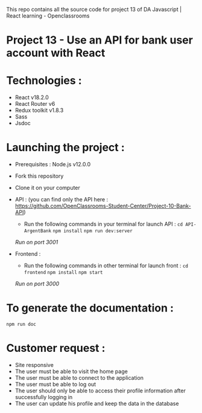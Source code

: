 This repo contains all the source code for project 13 of DA Javascript | React learning - Openclassrooms 

# Project 13 - Use an API for bank user account with React

# Technologies : 

- React v18.2.0
- React Router v6
- Redux toolkit v1.8.3
- Sass
- Jsdoc

#   Launching the project :

*  Prerequisites :
  Node.js v12.0.0
  
* Fork this repository
* Clone it on your computer

* API : (you can find only the API here : https://github.com/OpenClassrooms-Student-Center/Project-10-Bank-API)
  - Run the following commands in your terminal for launch API : 
  `cd API-ArgentBank`
  `npm install`
  `npm run dev:server`
  
  *Run on port 3001*

* Frontend : 
  - Run the following commands in other terminal for launch front : 
  `cd frontend`
  `npm install`
  `npm start`
  
  *Run on port 3000*

# To generate the documentation : 
`npm run doc`

# Customer request :
- Site responsive
- The user must be able to visit the home page
- The user must be able to connect to the application 
- The user must be able to log out 
- The user should only be able to access their profile information after successfully logging in
- The user can update his profile and keep the data in the database
